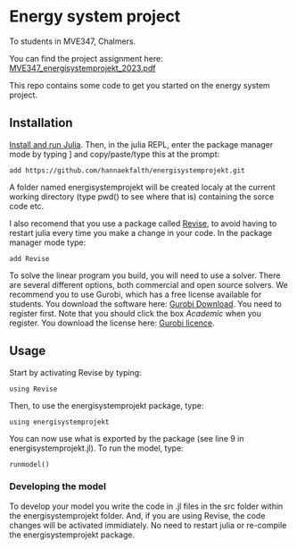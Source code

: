 # Energy system project
To students in MVE347, Chalmers. 

You can find the project assignment here:
[MVE347_energisystemprojekt_2023.pdf](https://github.com/hannaekfalth/energisystemprojekt/files/11342976/MVE347_energisystemprojekt_2023.pdf)

This repo contains some code to get you started on the energy system project. 

## Installation
[Install and run Julia](https://julialang.org/downloads/). Then, in the julia REPL, enter the package manager mode by typing ] and copy/paste/type this at the prompt:

```add https://github.com/hannaekfalth/energisystemprojekt.git```

A folder named energisystemprojekt will be created localy at the current working directory (type pwd() to see where that is) containing the sorce code etc.

I also recomend that you use a package called [Revise](https://timholy.github.io/Revise.jl/stable/), to avoid having to restart julia every time you make a change in your code. In the package manager mode type:

```add Revise```

To solve the linear program you build, you will need to use a solver. There are several different options, both commercial and open source solvers. We recommend you to use Gurobi, which has a free license available for students. You download the software here: [Gurobi Download](https://www.gurobi.com/downloads/gurobi-optimizer-eula/). You need to register first. Note that you should click the box *Academic* when you register. You download the license here: [Gurobi licence](https://www.gurobi.com/downloads/end-user-license-agreement-academic/).

## Usage
Start by activating Revise by typing:

```using Revise```

Then, to use the energisystemprojekt package, type:

```using energisystemprojekt```

You can now use what is exported by the package (see line 9 in energisystemprojekt.jl). To run the model, type:

```runmodel()```

### Developing the model
To develop your model you write the code in .jl files in the src folder within the energisystemprojekt folder. And, if you are using Revise, the code changes will be activated immidiately. No need to restart julia or re-compile the energisystemprojekt package.  

